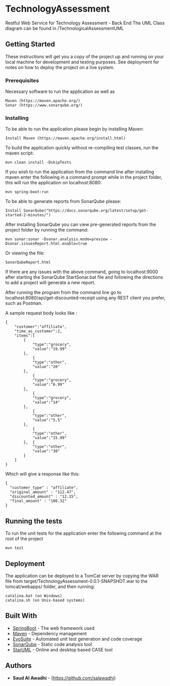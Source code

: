 # TechnologyAssessment
Restful Web Service for Technology Assessment - Back End
The UML Class diagram can be found in /TechnologicalAssessmentUML

## Getting Started
These instructions will get you a copy of the project up and running on your local machine for development and testing purposes. See deployment for notes on how to deploy the project on a live system.

### Prerequisites
Necessary software to run the application as well as 

```
Maven (https://maven.apache.org/)
Sonar (https://www.sonarqube.org/)
```

### Installing
To be able to run the application please begin by installing Maven:

```
Install Maven (https://maven.apache.org/install.html)
```
To build the application quickly without re-compiling test classes, run the maven script:

```
mvn clean install -DskipTests
```

If you wish to run the application from the command line after installing maven enter the following in a command prompt while in the project folder, this will run the application on localhost:8080:

```
mvn spring-boot:run
```

To be able to generate reports from SonarQube please:

```
Install SonarQube("https://docs.sonarqube.org/latest/setup/get-started-2-minutes/")
```

After installing SonarQube you can view pre-generated reports from the project folder by running the command:

```
mvn sonar:sonar -Dsonar.analysis.mode=preview -Dsonar.issuesReport.html.enable=true
```

Or viewing the file:

```
SonarQubeReport.html
```

If there are any issues with the above command, going to localhost:9000 after starting the SonarQube StartSonar.bat file and following the directions to add a project will generate a new report.

After running the program from the command line go to localhost:8080/api/get-discounted-receipt using any REST client you prefer, such as Postman.

A sample request body looks like :

```
{
	"customer":"affiliate",
	"time_as_customer":2,
	"items":[
		{
			"type":"grocery",
			"value":"19.99"
		},
			{
			"type":"other",
			"value":"20"
		},
			{
			"type":"grocery",
			"value":"6.99"
		},
			{
			"type":"grocery",
			"value":"14"
		},
			{
			"type":"other",
			"value":"5.5"
		},
			{
			"type":"other",
			"value":"15.99"
		},	{
			"type":"other",
			"value":"30"
		}
	]
}
```

Which will give a response like this:

```
{
  "customer_type" : "affiliate",
  "original_amount" : "112.47",
  "discounted_amount" : "12.15",
  "final_amount" : "100.32"
}
```

## Running the tests
To run the unit tests for the application enter the following command at the root of the project

```
mvn test
```

## Deployment
The application can be deployed to a TomCat server by copying the WAR file from target/TechnologyAssessment-0.0.1-SNAPSHOT.war to the tomcat/webapps/ folder, and then running:

```
catalina.bat (on Windows)
catalina.sh (on Unix-based systems)
```

## Built With
* [SpringBoot](http://start.spring.io) - The web framework used
* [Maven](https://maven.apache.org/) - Dependency management
* [EvoSuite](http://www.evosuite.org) - Automated unit test generation and code coverage
* [SonarQube](https://www.sonarqube.org/) - Static code analysis tool
* [StarUML](http://staruml.io/) - Online and desktop based CASE tool

## Authors
* **Saud Al Awadhi** - (https://github.com/salawadhi)
